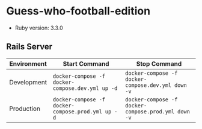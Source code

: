 # Guess-who-football-edition

* Ruby version: 3.3.0

## Rails Server

| Environment | Start Command                                 | Stop Command                             |
|-------------|-----------------------------------------------|------------------------------------------|
| Development | `docker-compose -f docker-compose.dev.yml up -d`   | `docker-compose -f docker-compose.dev.yml down -v` |
| Production  | `docker-compose -f docker-compose.prod.yml up -d`  | `docker-compose -f docker-compose.prod.yml down -v` |
